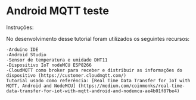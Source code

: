 # Android MQTT teste
Instruções:

No desenvolvimento desse tutorial foram utilizados os seguintes recursos:
```
-Arduino IDE
-Android Studio
-Sensor de temperatura e umidade DHT11
-Dispositivo IoT nodeMCU ESP8266
-CloudMQTT como broker para receber e distribuir as informações do dispositivo (https://customer.cloudmqtt.com/)
Tutorial usado como referência: [Real Time Data Transfer for IoT with MQTT, Android and NodeMCU] (https://medium.com/coinmonks/real-time-data-transfer-for-iot-with-mqtt-android-and-nodemcu-ae4b01f87be4)
```
